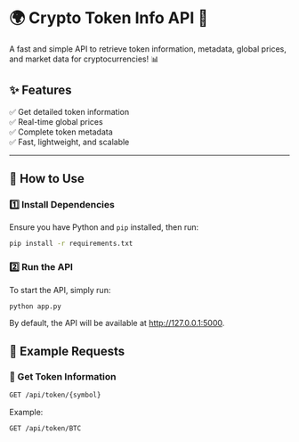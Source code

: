 # 🌍 Crypto Token Info API 🚀

A fast and simple API to retrieve token information, metadata, global prices, and market data for cryptocurrencies! 📊  

## ✨ Features

✅ Get detailed token information  
✅ Real-time global prices  
✅ Complete token metadata  
✅ Fast, lightweight, and scalable  

---

## 🚀 How to Use

### 1️⃣ Install Dependencies
Ensure you have Python and `pip` installed, then run:

```bash
pip install -r requirements.txt
```


### 2️⃣ Run the API
To start the API, simply run:

```bash
python app.py
```
By default, the API will be available at http://127.0.0.1:5000.

## 🔗 Example Requests

### 📌 Get Token Information

```bash
GET /api/token/{symbol}
```
Example:

```bash
GET /api/token/BTC
```

